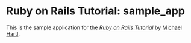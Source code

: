 # Ruby on Rails Tutorial: sample_app

This is the sample application for the
[*Ruby on Rails Tutorial*](http://railstutorial.org/)
by [Michael Hartl](http://michaelhartl.com/).
